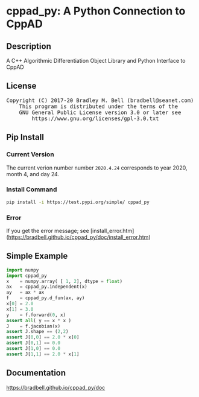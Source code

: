 # cppad\_py: A Python Connection to CppAD

## Description
A C++ Algorithmic Differentiation Object Library and Python Interface to CppAD

## License
<pre>
Copyright (C) 2017-20 Bradley M. Bell (bradbell@seanet.com)
    This program is distributed under the terms of the
    GNU General Public License version 3.0 or later see
        https://www.gnu.org/licenses/gpl-3.0.txt
</pre>

## Pip Install

### Current Version
The current verion number number `2020.4.24`
corresponds to  year 2020, month 4, and day 24.

### Install Command
```sh
pip install -i https://test.pypi.org/simple/ cppad_py
```

### Error
If you get the error message; see
[install_error.htm] (https://bradbell.github.io/cppad_py/doc/install_error.htm)

## Simple Example
```python
import numpy
import cppad_py
x    = numpy.array( [ 1, 2], dtype = float)
ax   = cppad_py.independent(x)
ay   = ax * ax
f    = cppad_py.d_fun(ax, ay)
x[0] = 2.0
x[1] = 3.0
y    = f.forward(0, x)
assert all( y == x * x )
J    = f.jacobian(x)
assert J.shape == (2,2)
assert J[0,0] == 2.0 * x[0]
assert J[0,1] == 0.0
assert J[1,0] == 0.0
assert J[1,1] == 2.0 * x[1]
```

## Documentation
<https://bradbell.github.io/cppad_py/doc>
